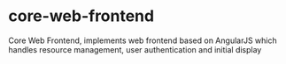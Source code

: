 core-web-frontend
=================

Core Web Frontend, implements web frontend based on AngularJS which handles resource management, user authentication and initial display  
